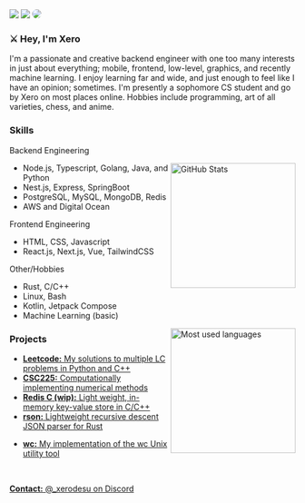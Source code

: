 <section>
  <a style="text-decoration: none;" href="https://github.com/dev-xero">
    <img src="https://img.shields.io/github/followers/dev-xero?logo=github&style=for-the-badge&logoColor=white&labelColor=131820&color=FFFFFF" />
  </a>
  <a style="text-decoration: none;" href="https://github.com/dev-xero">
    <img src="https://img.shields.io/github/stars/dev-xero?affiliations=OWNER%2CCOLLABORATOR&logo=github&style=for-the-badge&logoColor=white&labelColor=131820&color=FFFFFF" />
  </a>   
    <a style="text-decoration: none;" href="https://github.com/dev-xero">
    <img style="border-radius:10px" src="https://hits.sh/github.com/dev-xero/hits.svg?color=FFFFFF&labelColor=131820&style=for-the-badge&logo=stackblitz"/>
  </a>
</section>

<section>
  <h3><b>⚔️ Hey, I'm Xero</b></h3>
  <p>
    I'm a passionate and creative backend engineer with one too many interests in just about everything; mobile, frontend, low-level, graphics, and recently machine learning. I enjoy learning 
    far and wide, and just enough to feel like I have an opinion; sometimes. I'm presently a sophomore CS student and go by Xero on most places online. Hobbies include programming, art of all varieties, chess, and anime.
  </p>
</section>

<section>
  <h3>Skills</h3>
  <p>Backend Engineering</p>
  <a href="#">
    <img align="right" src="https://github-readme-stats.vercel.app/api?username=dev-xero&theme=dark&layout=compact&hide_border=true&bg_color=0D1117" height="220px" alt="GitHub Stats">
  </a>
  <ul>
    <li>Node.js, Typescript, Golang, Java, and Python</li>
    <li>Nest.js, Express, SpringBoot</li>
    <li>PostgreSQL, MySQL, MongoDB, Redis</li>
    <li>AWS and Digital Ocean</li>
  </ul>
  <p>Frontend Engineering</p>
  <ul>
    <li>HTML, CSS, Javascript</li>
    <li>React.js, Next.js, Vue, TailwindCSS</li>
  </ul>
  <p>Other/Hobbies</p>
  <ul>
    <li>Rust, C/C++</li>
    <li>Linux, Bash</li>
    <li>Kotlin, Jetpack Compose</li>
    <li>Machine Learning (basic)</li>
  </ul>
  <a href="#">
    <img align="right" src="https://github-readme-stats.vercel.app/api/top-langs/?username=dev-xero&langs_count=10&v=174&theme=dark&layout=compact&hide_border=true&bg_color=0D1117" height="220px" alt="Most used languages">
  </a>
</section>

<section>
  <h3>Projects</h3>
  <ul>
    <li>
      <b><a href="https://github.com/dev-xero/leetcode">Leetcode</>:</b> My solutions to multiple LC problems in Python and C++
    </li>
    <li>
      <b><a href="https://github.com/dev-xero/csc225">CSC225</>:</b> Computationally implementing numerical methods
    </li>
    <li>
      <b><a href="https://github.com/dev-xero/redis-c">Redis C (wip)</>:</b> Light weight, in-memory key-value store in C/C++
    </li>
    <li>
      <b><a href="https://github.com/dev-xero/rson">rson</>:</b> Lightweight recursive descent JSON parser for Rust
    </li>
    <li>
      <p><b><a href="https://github.com/dev-xero/wc">wc</>:</b> My implementation of the wc Unix utility tool</p>
    </li>
  </ul>
</section>

<br/>
<p>
  <b>Contact:</b> @_xerodesu on Discord
</p>
